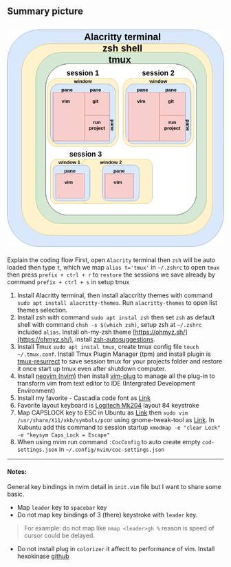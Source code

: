## Summary picture
![nvim ecosystem](./alacritty-zsh-tmux-neovim.png)
---

Explain the coding flow
First, open `Alacrity` terminal then `zsh` will be auto loaded then type `t`, which we map `alias t='tmux'` in `~/.zshrc` to open `tmux` then press `prefix + ctrl + r` to `restore` the sessions we save already by command `prefix + ctrl + s` in setup tmux 


1. Install Alacritty terminal, then install alaccritty themes with command `sudo apt install alacritty-themes`. Run `alacritty-themes` to open list themes selection. 
1. Install zsh with command `sudo apt instal zsh` then set `zsh` as default shell with command `chsh -s $(which zsh)`, setup zsh at `~/.zshrc` included `alias`. Install oh-my-zsh theme [https://ohmyz.sh/](https://ohmyz.sh/), install [zsh-autosuggestions](https://github.com/zsh-users/zsh-autosuggestions/blob/master/INSTALL.md).
1. Install Tmux `sudo apt instal tmux`, create tmux config file `touch ~/.tmux.conf`. Install Tmux Plugin Manager (tpm) and install plugin is [tmux-resurrect](https://github.com/tmux-plugins/tmux-resurrect) to save session tmux for your projects folder and restore it once start up tmux even after shutdown computer.
1. Install [neovim (nvim)](https://neovim.io) then install [vim-plug](https://github.com/junegunn/vim-plug) to manage all the plug-in to transform vim from text editor to IDE (Intergrated Development Environment)
1. Install my favorite - Cascadia code font as [Link](https://ubuntu.pkgs.org/20.04/ubuntu-universe-amd64/fonts-cascadia-code_1911.21-1_all.deb.html)
1. Favorite layout keyboard is [Logitech Mk204](https://www.logitech.com/vi-vn/products/combos/mk240-minimalist-keyboard-mouse.920-008202.html) layout 84 keystroke
1. Map CAPSLOCK key to ESC in Ubuntu as [Link](https://unix.stackexchange.com/questions/199266/how-to-permanently-remap-caps-lock-to-esc-in-x11) then `sudo vim /usr/share/X11/xkb/symbols/pc`or using gnome-tweak-tool as [Link](https://dev.to/yuyabu/how-to-use-caps-lock-key-as-esc-on-ubuntu-18-1g7l). In Xubuntu add this command to session startup `xmodmap -e "clear Lock" -e "keysym Caps_Lock = Escape"`
1. When using nvim run command `:CocConfig` to auto create empty `cod-settings.json` in `~/.config/nvim/coc-settings.json`

--- 
#### Notes:
General key bindings in nvim detail in `init.vim` file but I want to share some basic. 
- Map `leader` key to `spacebar` key
- Do not map key bindings of 3 (there) keystroke with `leader` key.
> For example: do not map like `nmap <leader>gh %` reason is speed of cursor could be delayed.
- Do not install plug in `colorizer` it affectt to performance of vim. Install hexokinase [github](https://github.com/RRethy/vim-hexokinase)


